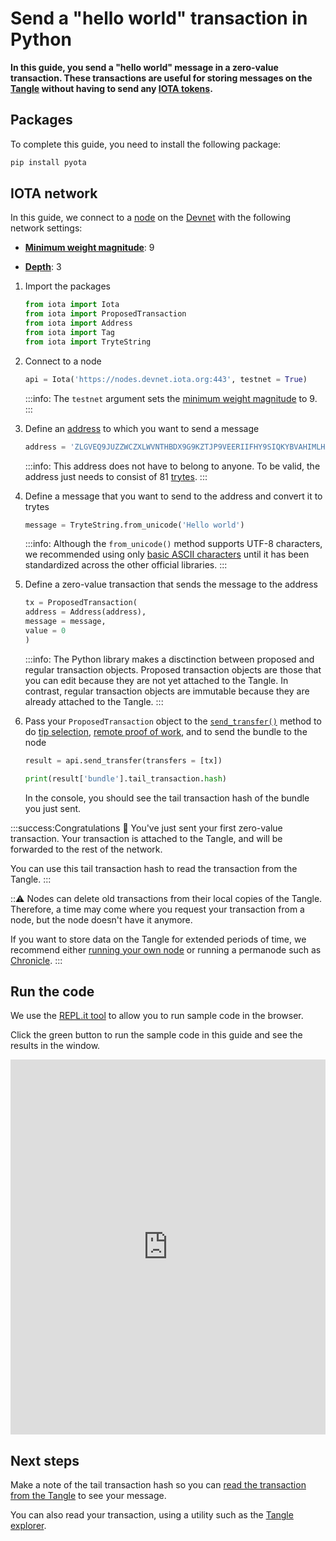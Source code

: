 # Send a "hello world" transaction in Python

**In this guide, you send a "hello world" message in a zero-value transaction. These transactions are useful for storing messages on the [Tangle](root://getting-started/0.1/network/the-tangle.md) without having to send any [IOTA tokens](root://getting-started/0.1/clients/token.md).**

## Packages

To complete this guide, you need to install the following package:

```bash
pip install pyota
```

## IOTA network

In this guide, we connect to a [node](root://getting-started/0.1/network/nodes.md) on the [Devnet](root://getting-started/0.1/network/iota-networks.md#devnet) with the following network settings:

- **[Minimum weight magnitude](root://getting-started/0.1/network/minimum-weight-magnitude.md)**: 9

- **[Depth](root://getting-started/0.1/transactions/depth.md)**: 3

1. Import the packages

    ```python
    from iota import Iota
    from iota import ProposedTransaction
    from iota import Address
    from iota import Tag
    from iota import TryteString
    ```

2. Connect to a node

    ```python
    api = Iota('https://nodes.devnet.iota.org:443', testnet = True) 
    ```

    :::info:
    The `testnet` argument sets the [minimum weight magnitude](root://getting-started/0.1/network/minimum-weight-magnitude.md) to 9.
    :::

3. Define an [address](root://getting-started/0.1/clients/addresses.md) to which you want to send a message

    ```python
    address = 'ZLGVEQ9JUZZWCZXLWVNTHBDX9G9KZTJP9VEERIIFHY9SIQKYBVAHIMLHXPQVE9IXFDDXNHQINXJDRPFDXNYVAPLZAW'
    ```

    :::info:
    This address does not have to belong to anyone. To be valid, the address just needs to consist of 81 [trytes](root://getting-started/0.1/introduction/ternary.md).
    :::

4. Define a message that you want to send to the address and convert it to trytes

    ```python
    message = TryteString.from_unicode('Hello world')
    ```

    :::info:
    Although the `from_unicode()` method supports UTF-8 characters, we recommended using only [basic ASCII characters](https://en.wikipedia.org/wiki/ASCII#Printable_characters) until it has been standardized across the other official libraries.
    :::

5. Define a zero-value transaction that sends the message to the address

    ```python
    tx = ProposedTransaction(
    address = Address(address),
    message = message,
    value = 0
    )
    ```

    :::info:
    The Python library makes a disctinction between proposed and regular transaction objects. Proposed transaction objects are those that you can edit because they are not yet attached to the Tangle. In contrast, regular transaction objects are immutable because they are already attached to the Tangle.
    :::

6. Pass your `ProposedTransaction` object to the [`send_transfer()`](https://pyota.readthedocs.io/en/latest/api.html#send-transfer) method to do [tip selection](root://node-software/0.1/iri/concepts/tip-selection.md), [remote proof of work](root://getting-started/0.1/transactions/proof-of-work.md), and to send the bundle to the node

    ```python
    result = api.send_transfer(transfers = [tx])

    print(result['bundle'].tail_transaction.hash)
    ```

    In the console, you should see the tail transaction hash of the bundle you just sent.

:::success:Congratulations :tada:
You've just sent your first zero-value transaction. Your transaction is attached to the Tangle, and will be forwarded to the rest of the network.

You can use this tail transaction hash to read the transaction from the Tangle.
:::

:::warning:
Nodes can delete old transactions from their local copies of the Tangle. Therefore, a time may come where you request your transaction from a node, but the node doesn't have it anymore.

If you want to store data on the Tangle for extended periods of time, we recommend either [running your own node](root://node-software/0.1/iri/how-to-guides/quickstart.md) or running a permanode such as [Chronicle](root://node-software/0.1/chronicle/introduction/overview.md).
:::

## Run the code

We use the [REPL.it tool](https://repl.it) to allow you to run sample code in the browser.

Click the green button to run the sample code in this guide and see the results in the window.

<iframe height="600px" width="100%" src="https://repl.it/@jake91/Send-a-hello-world-transaction-Python?lite=true" scrolling="no" frameborder="no" allowtransparency="true" allowfullscreen="true" sandbox="allow-forms allow-pointer-lock allow-popups allow-same-origin allow-scripts allow-modals"></iframe>

## Next steps

Make a note of the tail transaction hash so you can [read the transaction from the Tangle](../python/read-transactions.md) to see your message.

You can also read your transaction, using a utility such as the [Tangle explorer](https://utils.iota.org).
